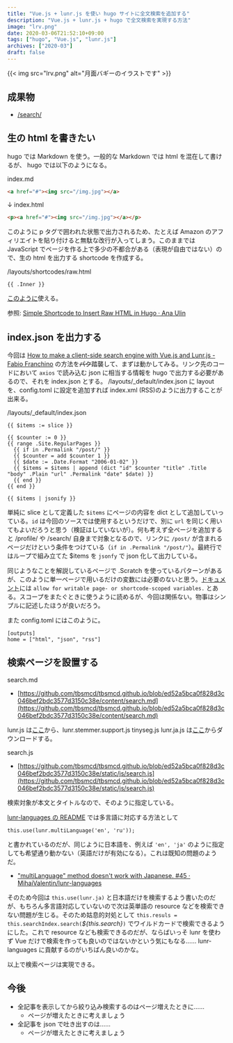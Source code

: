 ```yaml
---
title: "Vue.js + lunr.js を使い hugo サイトに全文検索を追加する"
description: "Vue.js + lunr.js + hugo で全文検索を実現する方法"
image: "lrv.png"
date: 2020-03-06T21:52:10+09:00
tags: ["hugo", "Vue.js", "lunr.js"]
archives: ["2020-03"]
draft: false
---
```


{{< img src="lrv.png" alt="月面バギーのイラストです" >}}

## 成果物
- [/search/](/search/)

## 生の html を書きたい
hugo では Markdown を使う。一般的な Markdown では html を混在して書けるが、 hugo では以下のようになる。

index.md
```html
<a href="#"><img src="/img.jpg"></a>
```
↓
index.html
```html
<p><a href="#"><img src="/img.jpg"></a></p>
```

このように p タグで囲われた状態で出力されるため、たとえば Amazon のアフィリエイトを貼り付けると無駄な改行が入ってしまう。このままでは JavaScript でページを作る上で多少の不都合がある（表現が自由ではない）ので、生の html を出力する shortcode を作成する。

/layouts/shortcodes/raw.html
```
{{ .Inner }}
```

[このように](https://raw.githubusercontent.com/tbsmcd/tbsmcd.github.io/d1fec30baee1b995c80a18ab6ae5baabd0f27425/content/post/my_desk/index.md)使える。

参照: [Simple Shortcode to Insert Raw HTML in Hugo &middot; Ana Ulin](https://anaulin.org/blog/hugo-raw-html-shortcode/)

## index.json を出力する

今回は [How to make a client-side search engine with Vue.js and Lunr.js - Fabio Franchino](https://fabiofranchino.com/blog/how-to-make-a-client-side-search-engine-with-vue-and-lunr/) の方法を~~パク~~踏襲して、まずは動かしてみる。リンク先のコードにおいて `axios` で読み込む json に相当する情報を hugo で出力する必要があるので、それを index.json とする。 /layouts/_default/index.json に layout を、config.toml に設定を追加すれば index.xml (RSS)のように出力することが出来る。

/layouts/_default/index.json
```
{{ $items := slice }}

{{ $counter := 0 }}
{{ range .Site.RegularPages }}
  {{ if in .Permalink "/post/" }}
  {{ $counter = add $counter 1 }}
  {{ $date := .Date.Format "2006-01-02" }}
  {{ $items = $items | append (dict "id" $counter "title" .Title "body" .Plain "url" .Permalink "date" $date) }}
  {{ end }}
{{ end }}

{{ $items | jsonify }}
```

単純に slice として定義した `$items` にページの内容を dict として追加していっている。`id` は今回のソースでは使用するというだけで、別に `url` を同じく用いてもよいだろうと思う（検証はしていないが）。何も考えず全ページを追加すると /profile/ や /search/ 自身まで対象となるので、リンクに `/post/` が含まれるページだけという条件をつけている（`if in .Permalink "/post/"`）。最終行ではループで組み立てた $items を `jsonfy` で json 化して出力している。

同じようなことを解説しているページで .Scratch を使っているパターンがあるが、このように単一ページで用いるだけの変数には必要のないと思う。[ドキュメント](https://gohugo.io/functions/scratch/)には `allow for writable page- or shortcode-scoped variables.` とある。スコープをまたぐときに使うように読めるが、今回は関係ない。物事はシンプルに記述したほうが良いだろう。

また config.toml にはこのように。

```
[outputs]
home = ["html", "json", "rss"]
```

## 検索ページを設置する

search.md
-  [https://github.com/tbsmcd/tbsmcd.github.io/blob/ed52a5bca0f828d3c046bef2bdc3577d3150c38e/content/search.md](https://github.com/tbsmcd/tbsmcd.github.io/blob/ed52a5bca0f828d3c046bef2bdc3577d3150c38e/content/search.md) 

lunr.js は[ここ](https://github.com/olivernn/lunr.js)から、lunr.stemmer.support.js tinyseg.js lunr.ja.js は[ここ](https://github.com/MihaiValentin/lunr-languages)からダウンロードする。

search.js
- [https://github.com/tbsmcd/tbsmcd.github.io/blob/ed52a5bca0f828d3c046bef2bdc3577d3150c38e/static/js/search.js](https://github.com/tbsmcd/tbsmcd.github.io/blob/ed52a5bca0f828d3c046bef2bdc3577d3150c38e/static/js/search.js)

検索対象が本文とタイトルなので、そのように指定している。

[lunr-languages の README](https://github.com/MihaiValentin/lunr-languages) では多言語に対応する方法として
```
this.use(lunr.multiLanguage('en', 'ru'));
```
と書かれているのだが、同じように日本語を、例えば `'en', 'ja'` のように指定しても希望通り動かない（英語だけが有効になる）。これは既知の問題のようだ。

- ["multiLanguage" method doesn't work with Japanese. #45 · MihaiValentin/lunr-languages](https://github.com/MihaiValentin/lunr-languages/issues/45)

そのため今回は `this.use(lunr.ja)` と日本語だけを検索するよう書いたのだが、もちろん多言語対応していないので次は英単語の resource などを検索できない問題が生じる。そのため姑息的対処として `this.resuls = this.searchIndex.search(`*${this.search}*`)` でワイルドカードで検索できるようにした。これで resource なども検索できるのだが、ならばいっそ lunr を使わず Vue だけで検索を作っても良いのではないかという気にもなる…… lunr-languages に貢献するのがいちばん良いのかな。

以上で検索ページは実現できる。

## 今後

- 全記事を表示してから絞り込み検索するのはページ増えたときに……
	- ページが増えたときに考えましょう
- 全記事を json で吐き出すのは……
	- ページが増えたときに考えましょう
